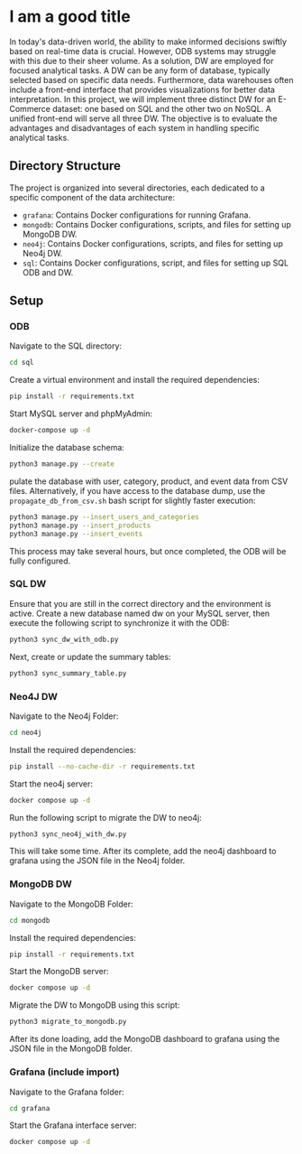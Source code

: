 # I am a good title  

In today's data-driven world, the ability to make informed decisions swiftly based on real-time data is crucial. However, ODB systems may struggle with this due to their sheer volume. As a solution, DW are employed for focused analytical tasks. A DW can be any form of database, typically selected based on specific data needs. Furthermore, data warehouses often include a front-end interface that provides visualizations for better data interpretation. In this project, we will implement three distinct DW for an E-Commerce dataset: one based on SQL and the other two on NoSQL. A unified front-end will serve all three DW. The objective is to evaluate the advantages and disadvantages of each system in handling specific analytical tasks.


## Directory Structure

The project is organized into several directories, each dedicated to a specific component of the data architecture:

- `grafana`: Contains Docker configurations for running Grafana.
- `mongodb`: Contains Docker configurations, scripts, and files for setting up MongoDB DW.
- `neo4j`: Contains Docker configurations, scripts, and files for setting up Neo4j DW.
- `sql`: Contains  Docker configurations, script, and files for setting up SQL ODB and DW.

## Setup

### ODB

Navigate to the SQL directory:

```sh
cd sql
```

Create a virtual environment and install the required dependencies:

```sh
pip install -r requirements.txt
```

Start MySQL server and phpMyAdmin:
```sh
docker-compose up -d
```

Initialize the database schema:

```sh
python3 manage.py --create
```

pulate the database with user, category, product, and event data from CSV files. Alternatively, if you have access to the database dump, use the `propagate_db_from_csv.sh` bash script for slightly faster execution:

```sh
python3 manage.py --insert_users_and_categories
python3 manage.py --insert_products
python3 manage.py --insert_events
```

This process may take several hours, but once completed, the ODB will be fully configured.

### SQL DW

Ensure that you are still in the correct directory and the environment is active. Create a new database named dw on your MySQL server, then execute the following script to synchronize it with the ODB:

```sh
python3 sync_dw_with_odb.py
```

Next, create or update the summary tables:

```sh
python3 sync_summary_table.py
```


### Neo4J DW

Navigate to the Neo4j Folder:

```sh
cd neo4j
```

Install the required dependencies:

```sh
pip install --no-cache-dir -r requirements.txt
```

Start the neo4j server:

```sh
docker compose up -d
```

Run the following script to migrate the DW to neo4j:

```sh
python3 sync_neo4j_with_dw.py
```

This will take some time. After its complete, add the neo4j dashboard to grafana using the JSON file in the Neo4j folder.


### MongoDB DW

Navigate to the MongoDB Folder:

```sh
cd mongodb
```

Install the required dependencies:

```sh
pip install -r requirements.txt
```

Start the MongoDB server:

```sh
docker compose up -d
```

Migrate the DW to MongoDB using this script:

```sh
python3 migrate_to_mongodb.py
```

After its done loading, add the MongoDB dashboard to grafana using the JSON file in the MongoDB folder.

### Grafana (include import)

Navigate to the Grafana folder:

```sh
cd grafana
```

Start the Grafana interface server:

```sh
docker compose up -d
```
